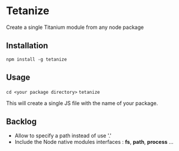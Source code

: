 # Tetanize

Create a single Titanium module from any node package

## Installation

`npm install -g tetanize`

## Usage

`cd <your package directory>`
`tetanize`

This will create a single JS file with the name of your package.

## Backlog

* Allow to specify a path instead of use '.'
* Include the Node native modules interfaces : **fs**, **path**, **process** ... 


